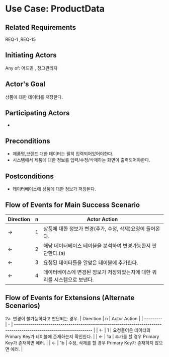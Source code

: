 # Use Case: ProductData

## **Related Requirements**

REQ-1 ,REQ-15

## **Initiating Actors**

Any of: 어드민 , 창고관리자

## **Actor's Goal**

상품에 대한 데이터를 저장한다.

## **Participating Actors**

 - 

## **Preconditions**

- 제품명,브랜드 대한 데이터는 필히 입력되어있어야한다.
- 시스템에서 제품에 대한 정보를 입력/수정/삭제하는 화면이 출력되어야한다.

## **Postconditions**

- 데이터베이스에 상품에 대한 정보가 저장된다.

## Flow of Events for Main Success Scenario
| Direction | n | Actor Action                                                                                                         |
| --------- | - | -------------------------------------------------------------------------------------------------------------------- |
| →         | 1 | 상품에 대한 정보가 변경(추가, 수정, 삭제)요청이 들어온다. |
| ←         | 2 | 해당 데이터베이스 테이블을 분석하여 변경가능한지 판단한다.(a)|
| ←         | 3 | 요청된 데이터들을 알맞은 테이블에 추가한다.|
| ←         | 4 | 데이터베이스에 변경된 정보가 저장되었는지에 대한 쿼리를 시스템으로 보낸다. |


## Flow of Events for Extensions (Alternate Scenarios)
2a. 변경이 불가능하다고 판단되는 경우.
| Direction | n | Actor Action                                                                                                         |
| --------- | - | -------------------------------------------------------------------------------------------------------------------- |
| ←         | 1 | 요청들어온 데이터의 Primary Key가 테이블에 존재하는지 확인한다. |
| ←         | 1a | 추가를 할 경우 Primary Key가 존재하면 에러. |
| ←         | 1b | 수정, 삭제를 할 경우 Primary Key가 존재하지 않으면 에러. |

